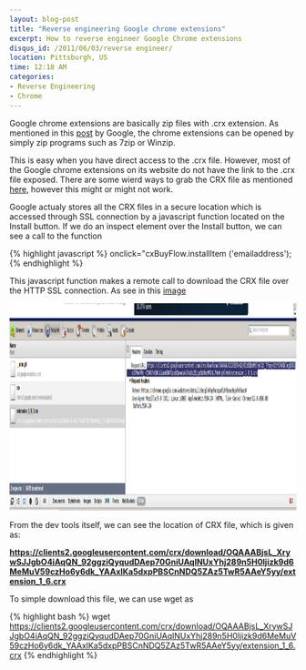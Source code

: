 ```yaml
---
layout: blog-post
title: "Reverse engineering Google chrome extensions"
excerpt: How to reverse engineer Google Chrome extensions
disqus_id: /2011/06/03/reverse engineer/
location: Pittsburgh, US
time: 12:18 AM
categories:
- Reverse Engineering
- Chrome
---
```



Google chrome extensions are basically zip files with .crx extension. As mentioned in this [post](http://www.google.com/support/forum/p/Chrome/thread?tid=7ead9bcf1528fbe3&hl=en) by Google, the chrome extensions can be opened by simply zip programs such as 7zip or Winzip.

This is easy when you have direct access to the .crx file. However, most of the Google chrome extensions on its website do not have the link to the .crx file exposed.
There are some wierd ways to grab the CRX file as mentioned [here](http://www.google.com/support/forum/p/Chrome/thread?tid=76ac2782e7f28bd4&hl=en), however this might or might not work.

Google actualy stores all the CRX files in a secure location which is accessed through SSL connection by a javascript function located on the Install button. If we do an inspect element over the Install button, we can see a call to the function 

{% highlight javascript %}
onclick="cxBuyFlow.installItem ('emailaddress');
{% endhighlight %}

This javascript function makes a remote call to download the CRX file over the HTTP SSL connection. As see in this [image](/images/Blog/devtool.png)

<img src='/images/Blog/devtool.png' height='364px' width='1436px' />

From the dev tools itself, we can see the location of CRX file, which is given as:

**https://clients2.googleusercontent.com/crx/download/OQAAABjsL_XrywSJJgbO4iAqQN_92ggziQyqudDAep70GniUAqlNUxYhj289n5H0ljizk9d6MeMuV59czHo6y6dk_YAAxlKa5dxpPBSCnNDQ5ZAz5TwR5AAeY5yy/extension_1_6.crx**

To simple download this file, we can use wget as

{% highlight bash %}
wget https://clients2.googleusercontent.com/crx/download/OQAAABjsL_XrywSJJgbO4iAqQN_92ggziQyqudDAep70GniUAqlNUxYhj289n5H0ljizk9d6MeMuV59czHo6y6dk_YAAxlKa5dxpPBSCnNDQ5ZAz5TwR5AAeY5yy/extension_1_6.crx
{% endhighlight %}
